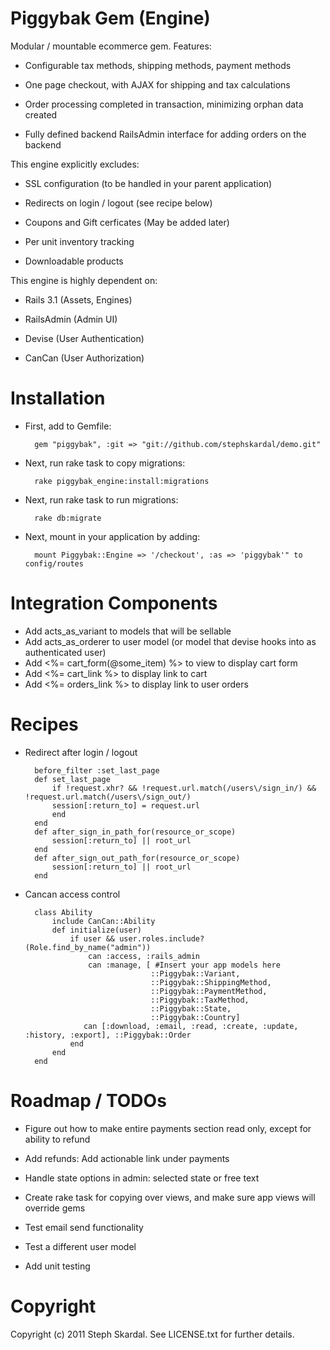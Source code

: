 Piggybak Gem (Engine)
========

Modular / mountable ecommerce gem. Features:

* Configurable tax methods, shipping methods, payment methods

* One page checkout, with AJAX for shipping and tax calculations

* Order processing completed in transaction, minimizing orphan data created 

* Fully defined backend RailsAdmin interface for adding orders on the backend

This engine explicitly excludes:

* SSL configuration (to be handled in your parent application)

* Redirects on login / logout (see recipe below)

* Coupons and Gift cerficates (May be added later)

* Per unit inventory tracking

* Downloadable products

This engine is highly dependent on: 

* Rails 3.1 (Assets, Engines)

* RailsAdmin (Admin UI) 

* Devise (User Authentication)

* CanCan (User Authorization)

Installation
========

* First, add to Gemfile:
    
        gem "piggybak", :git => "git://github.com/stephskardal/demo.git"

* Next, run rake task to copy migrations:

        rake piggybak_engine:install:migrations

* Next, run rake task to run migrations:

        rake db:migrate

* Next, mount in your application by adding:

        mount Piggybak::Engine => '/checkout', :as => 'piggybak'" to config/routes

Integration Components
========

* Add acts_as_variant to models that will be sellable
* Add acts_as_orderer to user model (or model that devise hooks into as authenticated user)
* Add <%= cart_form(@some_item) %> to view to display cart form
* Add <%= cart_link %> to display link to cart
* Add <%= orders_link %> to display link to user orders

Recipes
========

* Redirect after login / logout

        before_filter :set_last_page
        def set_last_page
            if !request.xhr? && !request.url.match(/users\/sign_in/) && !request.url.match(/users\/sign_out/)
            session[:return_to] = request.url
            end 
        end 
        def after_sign_in_path_for(resource_or_scope)
            session[:return_to] || root_url
        end 
        def after_sign_out_path_for(resource_or_scope)
            session[:return_to] || root_url
        end

* Cancan access control

        class Ability
            include CanCan::Ability
            def initialize(user)
                if user && user.roles.include?(Role.find_by_name("admin"))
                    can :access, :rails_admin
                    can :manage, [ #Insert your app models here
                                  ::Piggybak::Variant,
                                  ::Piggybak::ShippingMethod,
                                  ::Piggybak::PaymentMethod,
                                  ::Piggybak::TaxMethod,
                                  ::Piggybak::State,
                                  ::Piggybak::Country]
                   can [:download, :email, :read, :create, :update, :history, :export], ::Piggybak::Order
                end
            end
        end


Roadmap / TODOs
========

* Figure out how to make entire payments section read only, except for ability to refund
* Add refunds: Add actionable link under payments
* Handle state options in admin: selected state or free text

* Create rake task for copying over views, and make sure app views will override gems
* Test email send functionality
* Test a different user model
* Add unit testing

Copyright
========

Copyright (c) 2011 Steph Skardal. See LICENSE.txt for further details.
